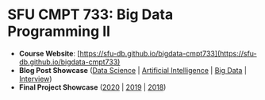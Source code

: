 # SFU CMPT 733: Big Data Programming II

* **Course Website**: [https://sfu-db.github.io/bigdata-cmpt733](https://sfu-db.github.io/bigdata-cmpt733)
* **Blog Post Showcase** ([Data Science](https://medium.com/sfu-big-data/tagged/data-science) | [Artificial Intelligence](https://medium.com/sfu-big-data/tagged/artificial-intelligence) | [Big Data](https://medium.com/sfu-big-data/tagged/big-data)  | [Interview](https://medium.com/sfu-big-data/tagged/interview))
* **Final Project Showcase** ([2020](https://sfu-db.github.io/bigdata-cmpt733/final-project-sp20.html) | [2019](https://sfu-db.github.io/bigdata-cmpt733/final-project-sp19.html) | [2018](https://sfu-db.github.io/bigdata-cmpt733/final-project-sp18.html))
